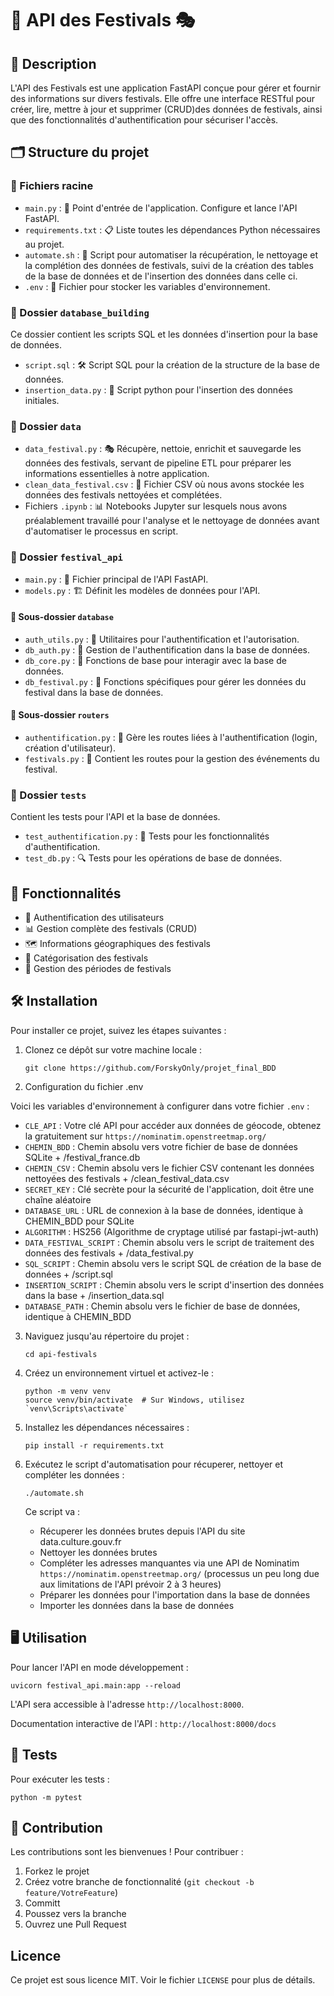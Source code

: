 # 🎉 API des Festivals 🎭

## 📖 Description

L'API des Festivals est une application FastAPI conçue pour gérer et fournir des informations sur divers festivals. Elle offre une interface RESTful pour créer, lire, mettre à jour et supprimer (CRUD)des données de festivals, ainsi que des fonctionnalités d'authentification pour sécuriser l'accès.

## 🗂️ Structure du projet


### 📁 Fichiers racine

- `main.py` : 🚀 Point d'entrée de l'application. Configure et lance l'API FastAPI.
- `requirements.txt` : 📋 Liste toutes les dépendances Python nécessaires au projet.
- `automate.sh` : 🚀 Script pour automatiser la récupération, le nettoyage et la complétion des données de festivals, suivi de la création des tables de la base de données et de l'insertion des données dans celle ci.
- `.env` : 🔑 Fichier pour stocker les variables d'environnement.


### 📁 Dossier `database_building`

Ce dossier contient les scripts SQL et les données d'insertion pour la base de données.

- `script.sql` : 🛠️ Script SQL pour la création de la structure de la base de données.
- `insertion_data.py` : 💾 Script python pour l'insertion des données initiales.

### 📁 Dossier `data`

- `data_festival.py` : 🎭 Récupère, nettoie, enrichit et sauvegarde les données des festivals, servant de pipeline ETL pour préparer les informations essentielles à notre application.
- `clean_data_festival.csv` : 🧹 Fichier CSV où nous avons stockée les données des festivals nettoyées et complétées.
- Fichiers `.ipynb` : 📊 Notebooks Jupyter sur lesquels nous avons préalablement travaillé pour l'analyse et le nettoyage de données avant d'automatiser le processus en script.

### 📁 Dossier `festival_api`

- `main.py` : 🌟 Fichier principal de l'API FastAPI.
- `models.py` : 🏗️ Définit les modèles de données pour l'API.

#### 📁 Sous-dossier `database`

- `auth_utils.py` : 🔐 Utilitaires pour l'authentification et l'autorisation.
- `db_auth.py` : 🔑 Gestion de l'authentification dans la base de données.
- `db_core.py` : 🧰 Fonctions de base pour interagir avec la base de données.
- `db_festival.py` : 🎪 Fonctions spécifiques pour gérer les données du festival dans la base de données.

#### 📁 Sous-dossier `routers`

- `authentification.py` : 🚪 Gère les routes liées à l'authentification (login, création d'utilisateur).
- `festivals.py` : 🎉 Contient les routes pour la gestion des événements du festival.

### 📁 Dossier `tests`

Contient les tests pour l'API et la base de données.

- `test_authentification.py` : 🧪 Tests pour les fonctionnalités d'authentification.
- `test_db.py` : 🔍 Tests pour les opérations de base de données.

## 🚀 Fonctionnalités

- 🔐 Authentification des utilisateurs
- 📊 Gestion complète des festivals (CRUD)
- 🗺️ Informations géographiques des festivals
- 🎨 Catégorisation des festivals
- 📅 Gestion des périodes de festivals


## 🛠️ Installation

Pour installer ce projet, suivez les étapes suivantes :

1. Clonez ce dépôt sur votre machine locale :
   ```
   git clone https://github.com/ForskyOnly/projet_final_BDD
   ```

2. Configuration du fichier .env

Voici les variables d'environnement à configurer dans votre fichier `.env` :

- `CLE_API` : Votre clé API pour accéder aux données de géocode, obtenez la gratuitement sur `https://nominatim.openstreetmap.org/`
- `CHEMIN_BDD` : Chemin absolu vers votre fichier de base de données SQLite + /festival_france.db
- `CHEMIN_CSV` : Chemin absolu vers le fichier CSV contenant les données nettoyées des festivals + /clean_festival_data.csv
- `SECRET_KEY` : Clé secrète pour la sécurité de l'application, doit être une chaîne aléatoire
- `DATABASE_URL` : URL de connexion à la base de données, identique à CHEMIN_BDD pour SQLite
- `ALGORITHM` : HS256 (Algorithme de cryptage utilisé par fastapi-jwt-auth)
- `DATA_FESTIVAL_SCRIPT` : Chemin absolu vers le script de traitement des données des festivals + /data_festival.py
- `SQL_SCRIPT` : Chemin absolu vers le script SQL de création de la base de données + /script.sql
- `INSERTION_SCRIPT` : Chemin absolu vers le script d'insertion des données dans la base + /insertion_data.sql
- `DATABASE_PATH` : Chemin absolu vers le fichier de base de données, identique à CHEMIN_BDD


3. Naviguez jusqu'au répertoire du projet :
   ```
   cd api-festivals
   ```

4. Créez un environnement virtuel et activez-le :
   ```
   python -m venv venv
   source venv/bin/activate  # Sur Windows, utilisez `venv\Scripts\activate`
   ```

5. Installez les dépendances nécessaires :
   ```
   pip install -r requirements.txt
   ```

6. Exécutez le script d'automatisation pour récuperer, nettoyer et compléter les données :

   ```
   ./automate.sh
   ```
   Ce script va :
   - Récuperer les données brutes depuis l'API du site data.culture.gouv.fr
   - Nettoyer les données brutes
   - Compléter les adresses manquantes via une API de Nominatim `https://nominatim.openstreetmap.org/` (processus un peu long due aux limitations de l'API prévoir 2 à 3 heures)
   - Préparer les données pour l'importation dans la base de données
   - Importer les données dans la base de données

## 🖥️ Utilisation

Pour lancer l'API en mode développement :

```
uvicorn festival_api.main:app --reload
```

L'API sera accessible à l'adresse `http://localhost:8000`.

Documentation interactive de l'API : `http://localhost:8000/docs`

## 🧪 Tests

Pour exécuter les tests :

```
python -m pytest
```

## 🤝 Contribution

Les contributions sont les bienvenues ! Pour contribuer :

1. Forkez le projet
2. Créez votre branche de fonctionnalité (`git checkout -b feature/VotreFeature`)
3. Committ
4. Poussez vers la branche 
5. Ouvrez une Pull Request

## Licence

Ce projet est sous licence MIT. Voir le fichier `LICENSE` pour plus de détails.
